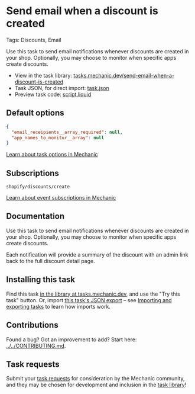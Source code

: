 # Send email when a discount is created

Tags: Discounts, Email

Use this task to send email notifications whenever discounts are created in your shop. Optionally, you may choose to monitor when specific apps create discounts.

* View in the task library: [tasks.mechanic.dev/send-email-when-a-discount-is-created](https://tasks.mechanic.dev/send-email-when-a-discount-is-created)
* Task JSON, for direct import: [task.json](../../tasks/send-email-when-a-discount-is-created.json)
* Preview task code: [script.liquid](./script.liquid)

## Default options

```json
{
  "email_receipients__array_required": null,
  "app_names_to_monitor__array": null
}
```

[Learn about task options in Mechanic](https://learn.mechanic.dev/core/tasks/options)

## Subscriptions

```liquid
shopify/discounts/create
```

[Learn about event subscriptions in Mechanic](https://learn.mechanic.dev/core/tasks/subscriptions)

## Documentation

Use this task to send email notifications whenever discounts are created in your shop. Optionally, you may choose to monitor when specific apps create discounts.

Each notification will provide a summary of the discount with an admin link back to the full discount detail page.

## Installing this task

Find this task [in the library at tasks.mechanic.dev](https://tasks.mechanic.dev/send-email-when-a-discount-is-created), and use the "Try this task" button. Or, import [this task's JSON export](../../tasks/send-email-when-a-discount-is-created.json) – see [Importing and exporting tasks](https://learn.mechanic.dev/core/tasks/import-and-export) to learn how imports work.

## Contributions

Found a bug? Got an improvement to add? Start here: [../../CONTRIBUTING.md](../../CONTRIBUTING.md).

## Task requests

Submit your [task requests](https://mechanic.canny.io/task-requests) for consideration by the Mechanic community, and they may be chosen for development and inclusion in the [task library](https://tasks.mechanic.dev/)!
